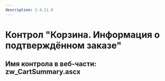 ```yaml
---
description: 2.4.11.0
---
```


# Контрол "Корзина. Информация о подтверждённом заказе"

## Имя контрола в веб-части: zw\_CartSummary.ascx

